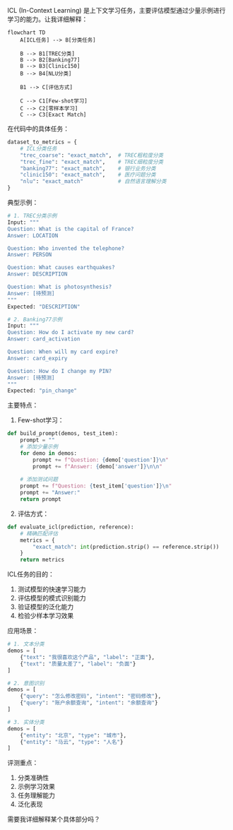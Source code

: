 



ICL (In-Context Learning) 是上下文学习任务，主要评估模型通过少量示例进行学习的能力。让我详细解释：

```mermaid
flowchart TD
    A[ICL任务] --> B[分类任务]
    
    B --> B1[TREC分类]
    B --> B2[Banking77]
    B --> B3[Clinic150]
    B --> B4[NLU分类]
    
    B1 --> C[评估方式]
    
    C --> C1[Few-shot学习]
    C --> C2[零样本学习]
    C --> C3[Exact Match]
```


在代码中的具体任务：
```python
dataset_to_metrics = {
    # ICL分类任务
    "trec_coarse": "exact_match",  # TREC粗粒度分类
    "trec_fine": "exact_match",    # TREC细粒度分类
    "banking77": "exact_match",    # 银行业务分类
    "clinic150": "exact_match",    # 医疗问题分类
    "nlu": "exact_match"           # 自然语言理解分类
}
```


典型示例：
```python
# 1. TREC分类示例
Input: """
Question: What is the capital of France?
Answer: LOCATION

Question: Who invented the telephone?
Answer: PERSON

Question: What causes earthquakes?
Answer: DESCRIPTION

Question: What is photosynthesis?
Answer: [待预测]
"""
Expected: "DESCRIPTION"

# 2. Banking77示例
Input: """
Question: How do I activate my new card?
Answer: card_activation

Question: When will my card expire?
Answer: card_expiry

Question: How do I change my PIN?
Answer: [待预测]
"""
Expected: "pin_change"
```


主要特点：
1. Few-shot学习：
```python
def build_prompt(demos, test_item):
    prompt = ""
    # 添加少量示例
    for demo in demos:
        prompt += f"Question: {demo['question']}\n"
        prompt += f"Answer: {demo['answer']}\n\n"
    
    # 添加测试问题
    prompt += f"Question: {test_item['question']}\n"
    prompt += "Answer:"
    return prompt
```


2. 评估方式：
```python
def evaluate_icl(prediction, reference):
    # 精确匹配评估
    metrics = {
        "exact_match": int(prediction.strip() == reference.strip())
    }
    return metrics
```


ICL任务的目的：
1. 测试模型的快速学习能力
2. 评估模型的模式识别能力
3. 验证模型的泛化能力
4. 检验少样本学习效果

应用场景：
```python
# 1. 文本分类
demos = [
    {"text": "我很喜欢这个产品", "label": "正面"},
    {"text": "质量太差了", "label": "负面"}
]

# 2. 意图识别
demos = [
    {"query": "怎么修改密码", "intent": "密码修改"},
    {"query": "账户余额查询", "intent": "余额查询"}
]

# 3. 实体分类
demos = [
    {"entity": "北京", "type": "城市"},
    {"entity": "马云", "type": "人名"}
]
```


评测重点：
1. 分类准确性
2. 示例学习效果
3. 任务理解能力
4. 泛化表现

需要我详细解释某个具体部分吗？